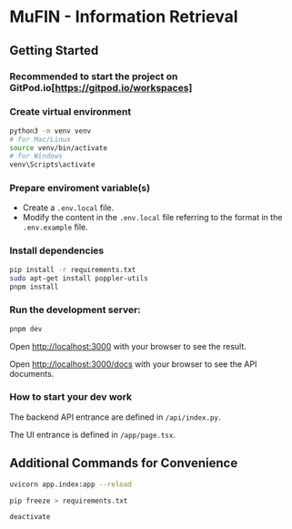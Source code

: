 # MuFIN - Information Retrieval

## Getting Started

### Recommended to start the project on GitPod.io[https://gitpod.io/workspaces]

### Create virtual environment

```bash
python3 -m venv venv
# for Mac/Linux
source venv/bin/activate
# for Windows
venv\Scripts\activate
```

### Prepare enviroment variable(s)

- Create a `.env.local` file.
- Modify the content in the `.env.local` file referring to the format in the `.env.example` file.

### Install dependencies

```bash
pip install -r requirements.txt
sudo apt-get install poppler-utils
pnpm install
```

### Run the development server:

```bash
pnpm dev
```

Open [http://localhost:3000](http://localhost:3000) with your browser to see the result.

Open [http://localhost:3000/docs](http://localhost:3000/docs) with your browser to see the API documents.

### How to start your dev work

The backend API entrance are defined in `/api/index.py`.

The UI entrance is defined in `/app/page.tsx`.

## Additional Commands for Convenience

```bash
uvicorn app.index:app --reload
```
```bash
pip freeze > requirements.txt
```
```bash
deactivate
```
